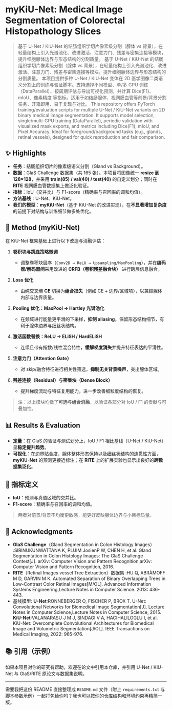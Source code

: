 # myKiU-Net: Medical Image Segmentation of Colorectal Histopathology Slices

> 基于 U-Net / KiU-Net 的结肠组织学切片像素级分割（腺体 vs 背景），在轻量结构上引入光谱池化、改进激活、注意力门、残差与密集连接等模块，提升细胞腺体边界与形态结构的分割质量。
> 基于 U-Net / KiU-Net 的结肠组织学切片像素级分割（腺体 vs 背景），在轻量结构上引入光谱池化、改进激活、注意力门、残差与密集连接等模块，提升细胞腺体边界与形态结构的分割质量。
本项目提供多种 U-Net / KiU-Net 变体在 2D 医学图像二类语义分割上的训练与验证脚本。支持选择不同模型、单/多 GPU 训练（DataParallel）、按周期评估与导出可视化预测，并计算 Dice(F1)、mIoU、像素精度 等指标。适用于如结肠腺体、视网膜血管等前景/背景分割任务，开箱即用、易于复现与对比。
> This repository offers PyTorch training/evaluation scripts for multiple U-Net / KiU-Net variants on 2D binary medical image segmentation. It supports model selection, single/multi-GPU training (DataParallel), periodic validation with visualized mask exports, and metrics including Dice(F1), mIoU, and Pixel Accuracy. Ideal for foreground/background tasks (e.g., glands, retinal vessels), designed for quick reproduction and fair comparison.

## ✨ Highlights

* **任务**：结肠组织切片的像素级语义分割（Gland vs Background）。
* **数据**：GlaS Challenge 数据集（共 165 张）。本项目将图像统一 **resize 到 128×128**，并采用 **train(85) / val(40) / test(40)** 的自定义划分；同时在 **RITE** 视网膜血管数据集上做泛化验证。
* **指标**：IoU（交并比）与 F1-score（精确率与召回率的调和均值）。
* **方法基线**：U-Net、KiU-Net。
* **我们的模型**：**myKiU-Net**（基于 KiU-Net 的改进实现），在**不显著增加复杂度**的前提下对结构与训练细节做多处优化。

## 🧠 Method (myKiU-Net)

在 KiU-Net 框架基础上进行以下改造与消融评估：

1. **卷积块与跳连策略微调**

   * 调整卷积块层序（`Conv2D → ReLU → Upsampling/MaxPooling`），并在**编码器/解码器间**采用改进的 **CRFB（卷积残差融合块）** 进行跨层信息融合。
2. **Loss 优化**

   * 由纯交叉熵 **CE** 切换为**组合损失**（例如 CE + 边界/区域项），以兼顾腺体内部与边界质量。
3. **Pooling 优化：MaxPool → Hartley 光谱池化**

   * 在频域进行能量更平滑的下采样，**抑制 aliasing**，保留形态结构细节，有利于腺体边界与细丝状结构。
4. **激活函数替换：ReLU → ELiSH / HardELiSH**

   * 连续且带有指数/线性混合特性，**缓解梯度消失**并提升特征表达的平滑性。
5. **注意力门（Attention Gate）**

   * 对 skip/融合特征进行相关性筛选，**抑制无关背景噪声**，突出腺体区域。
6. **残差连接（Residual）与密集块（Dense Block）**

   * 提升梯度流动与特征复用能力，进一步改善细粒度结构的恢复。

> 注：以上模块均做了**可选与组合消融**，以验证各部分对 IoU / F1 的贡献与可叠加性。

## 📊 Results & Evaluation

* **定量**：在 GlaS 的验证与测试划分上，IoU / F1 相比基线（U-Net / KiU-Net）呈**稳定提升趋势**。
* **可视化**：在边界贴合度、腺体整体形态保持以及细丝状结构的连贯性方面，**myKiU-Net** 的预测更接近标注；在 **RITE** 上的扩展实验也显示出良好的**跨数据集泛化**。

## 🔬 指标定义

* **IoU**：预测与真值区域的交并比。
* **F1-score**：精确率与召回率的调和均值。

> 两者对前景/背景不均衡更敏感，能更好反映腺体边界与小目标质量。


## 🙏 Acknowledgments

* **GlaS Challenge**（Gland Segmentation in Colon Histology Images） :SIRINUKUNWATTANA K, PLUIM JosienP W, CHEN H, et al. Gland Segmentation in Colon Histology Images: The GlaS Challenge Contest[J]. arXiv: Computer Vision and Pattern Recognition,arXiv: Computer Vision and Pattern Recognition, 2016. 
* **RITE**（Retinal Images vessel Tree Extraction）数据集 :HU Q, ABRÀMOFF M D, GARVIN M K. Automated Separation of Binary Overlapping Trees in Low-Contrast Color Retinal Images[M/OL]. Advanced Information Systems Engineering,Lecture Notes in Computer Science. 2013: 436-443. 
* 基线模型:
**U-Net**:RONNEBERGER O, FISCHER P, BROX T. U-Net: Convolutional Networks for Biomedical Image Segmentation[J]. Lecture Notes in Computer Science,Lecture Notes in Computer Science, 2015.
**KiU-Net**:VALANARASU J M J, SINDAGI V A, HACIHALILOGLU I, et al. KiU-Net: Overcomplete Convolutional Architectures for Biomedical Image and Volumetric Segmentation[J/OL]. IEEE Transactions on Medical Imaging, 2022: 965-976. 


## 📚 引用（示例）

如果本项目对你的研究有帮助，欢迎在论文中引用本仓库，并引用 U-Net / KiU-Net 与 GlaS/RITE 原论文与数据集说明。

---

需要我把这份 README 直接整理成 `README.md` 文件（附上 `requirements.txt` 与脚本参数示例）一起打包给你吗？我也可以按你的仓库结构和环境约束再精简一版。
